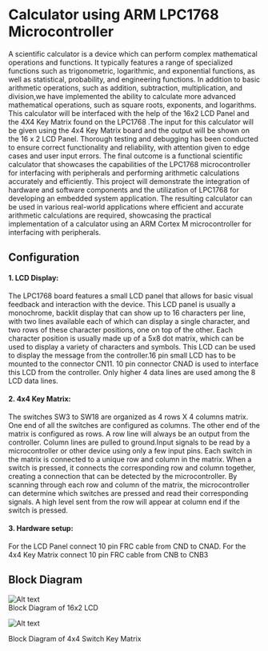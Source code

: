 
# Calculator using ARM LPC1768 Microcontroller

A scientific calculator is a device which can perform complex mathematical operations and functions. It typically features a range of specialized functions such as trigonometric, logarithmic, and exponential functions, as well as statistical, probability, and engineering functions.
In addition to basic arithmetic operations, such as addition, subtraction, multiplication, and division,we have implemented the ability to calculate more advanced mathematical operations, such as square roots, exponents, and logarithms.
This calculator will be interfaced with the help of the 16x2 LCD Panel and the 4X4 Key Matrix found on the LPC1768 .The input for this calculator will be given using the 4x4 Key Matrix board and the output will be shown on the 16 x 2 LCD Panel.
Thorough testing and debugging has been conducted to ensure correct functionality and reliability, with attention given to edge cases and user input errors. The final outcome is a functional scientific calculator that showcases the capabilities of the LPC1768 microcontroller for interfacing with peripherals and performing arithmetic calculations accurately and efficiently.
This project will demonstrate the integration of hardware and software components and the utilization of LPC1768 for developing an embedded system application. The resulting calculator can be used in various real-world applications where efficient and accurate arithmetic calculations are required, showcasing the practical implementation of a calculator using an ARM Cortex M microcontroller for interfacing with peripherals.


## Configuration

#### 1. LCD Display:
The LPC1768 board features a small LCD panel that allows for basic visual feedback and interaction with the device. This LCD panel is usually a monochrome, backlit display that can show up to 16 characters per line, with two lines available each of which can display a single character, and two rows of these character positions, one on top of the other. Each character position is usually made up of a 5x8 dot matrix, which can be used to display a variety of characters and symbols.
This LCD can be used to display the message from the controller.16 pin small LCD has to be mounted to the connector CN11. 10 pin connector CNAD is used to interface this LCD from the controller. Only higher 4 data lines are used among the 8 LCD data lines.


#### 2. 4x4 Key Matrix:
The switches SW3 to SW18 are organized as 4 rows X 4 columns matrix. One end of all the switches are configured as columns. The other end of the matrix is configured as rows. A row line will always be an output from the controller. Column lines are pulled to ground.Input signals to be read by a microcontroller or other device using only a few input pins.
Each switch in the matrix is connected to a unique row and column in the matrix. When a switch is pressed, it connects the corresponding row and column together, creating a connection that can be detected by the microcontroller. By scanning through each row and column of the matrix, the microcontroller can determine which switches are pressed and read their corresponding signals.
A high level sent from the row will appear at column end if the switch is pressed.

#### 3. Hardware setup:
For the LCD Panel connect 10 pin FRC cable from CND to CNAD. For the 4x4 Key Matrix connect 10 pin FRC cable from CNB to CNB3


## Block Diagram
![Alt text](https://www.exploreembedded.com/wiki/images/b/b8/LPC1768_4bit_LCD.PNG)<br />
Block Diagram of 16x2 LCD

![Alt text](https://lh5.googleusercontent.com/BN4jci2KwfmaT8_t88M5MVN3UOuC9_NFFnaLOC15EQwh-Pt4QgrythCYIs03hTWgIVq7499tc7NcaqhCX9L9w_0PCoXmrN4yeP00t_ottrMXrDpjPVxy9X6WRh2rsMJq28SfMaLq)<br />

Block Diagram of 4x4 Switch Key Matrix

